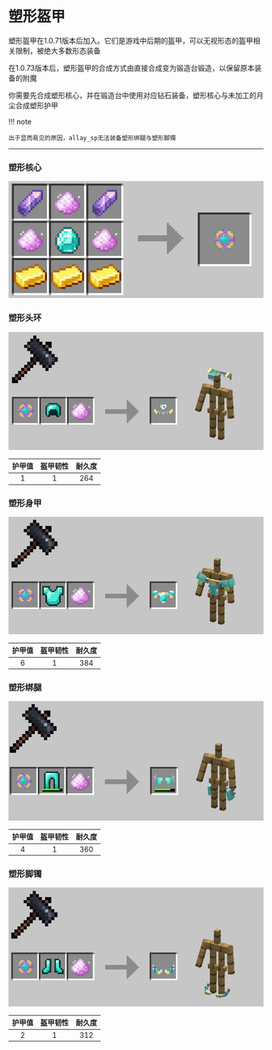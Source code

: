 # 塑形盔甲

塑形盔甲在1.0.71版本后加入。它们是游戏中后期的盔甲，可以无视形态的盔甲相关限制，被绝大多数形态装备

在1.0.73版本后，塑形盔甲的合成方式由直接合成变为锻造台锻造，以保留原本装备的附魔

你需要先合成塑形核心，并在锻造台中使用对应钻石装备，塑形核心与未加工的月尘合成塑形护甲

!!! note

	出于显而易见的原因，allay_sp无法装备塑形绑腿与塑形脚镯

---

### 塑形核心

![](../img/morphscale_core_receipe.png)

### 塑形头环

![](../img/craft_morphscale_headring.png)

| 护甲值 | 盔甲韧性 | 耐久度 |
|:---:|:----:|:---:|
|  1  |  1   | 264 |

### 塑形身甲

![](../img/craft_morphscale_vest.png)

| 护甲值 | 盔甲韧性 | 耐久度 |
|:---:|:----:|:---:|
|  6  |  1   | 384 |

### 塑形绑腿

![](../img/craft_morphscale_cuish.png)

| 护甲值 | 盔甲韧性 | 耐久度 |
|:---:|:----:|:---:|
|  4  |  1   | 360 |

### 塑形脚镯

![](../img/craft_morphscale_anklet.png)

| 护甲值 | 盔甲韧性 | 耐久度 |
|:---:|:----:|:---:|
|  2  |  1   | 312 |